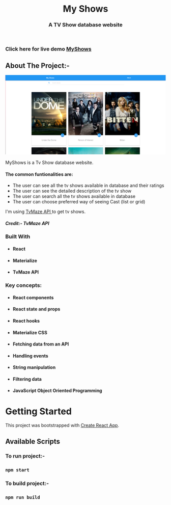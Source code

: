 <!-- PROJECT LOGO -->
<p align="center">

  <h1 align="center">My Shows</h1>

  <h3 align="center">
   A TV Show database website
  </h3>
 <br />
 
 ### Click here for live demo   <a href="https://myshows.netlify.app">MyShows</a>

</p>

<!-- ABOUT THE PROJECT -->

## About The Project:-

![Preview](./preview.png)

MyShows is a Tv Show database website.

#### The common funtionalities are:

- The user can see all the tv shows available in database and their ratings
- The user can see the detailed description of the tv show
- The user can search all the tv shows available in database
- The user can choose preferred way of seeing Cast (list or grid)

I'm using [TvMaze API ](https://www.tvmaze.com/api) to get tv shows.

##### Credit:- TvMaze API

### Built With

- #### React
- #### Materialize
- #### TvMaze API

### Key concepts:

- #### React components
- #### React state and props
- #### React hooks
- #### Materialize CSS
- #### Fetching data from an API
- #### Handling events
- #### String manipulation
- #### Filtering data
- #### JavaScript Object Oriented Programming

<!-- GETTING STARTED -->

# Getting Started

This project was bootstrapped with [Create React App](https://github.com/facebook/create-react-app).

## Available Scripts

### To run project:-

### `npm start`

### To build project:-

### `npm run build`
